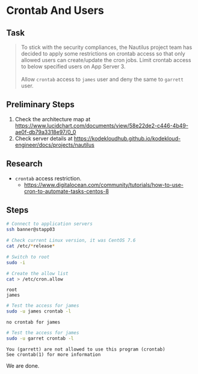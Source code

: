 # Crontab And Users

## Task

> To stick with the security compliances, the Nautilus project team has decided to apply some restrictions on crontab access so that only allowed users can create/update the cron jobs. Limit crontab access to below specified users on App Server 3.<br><br>Allow `crontab` access to `james` user and deny the same to `garrett` user.

## Preliminary Steps

1. Check the architecture map at https://www.lucidchart.com/documents/view/58e22de2-c446-4b49-ae0f-db79a3318e97/0_0
2. Check server details at https://kodekloudhub.github.io/kodekloud-engineer/docs/projects/nautilus

## Research

* `crontab` access restriction.
  * https://www.digitalocean.com/community/tutorials/how-to-use-cron-to-automate-tasks-centos-8

## Steps

```bash
# Connect to application servers
ssh banner@stapp03

# Check current Linux version, it was CentOS 7.6
cat /etc/*release*

# Switch to root
sudo -i

# Create the allow list
cat > /etc/cron.allow
```

```
root
james
```

```bash
# Test the access for james
sudo -u james crontab -l
```

```
no crontab for james
```

```bash
# Test the access for james
sudo -u garret crontab -l
```

```
You (garrett) are not allowed to use this program (crontab)
See crontab(1) for more information
```

We are done.
